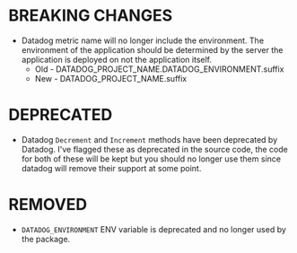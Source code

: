 # BREAKING CHANGES

* Datadog metric name will no longer include the environment. The environment of the application should be determined 
by the server the application is deployed on not the application itself.
    * Old - DATADOG_PROJECT_NAME.DATADOG_ENVIRONMENT.suffix
    * New - DATADOG_PROJECT_NAME.suffix

# DEPRECATED
* Datadog `Decrement` and `Increment` methods have been deprecated by Datadog. I've flagged these as deprecated in the
source code, the code for both of these will be kept but you should no longer use them since datadog will remove their
support at some point.

# REMOVED
* `DATADOG_ENVIRONMENT` ENV variable is deprecated and no longer used by the package.
